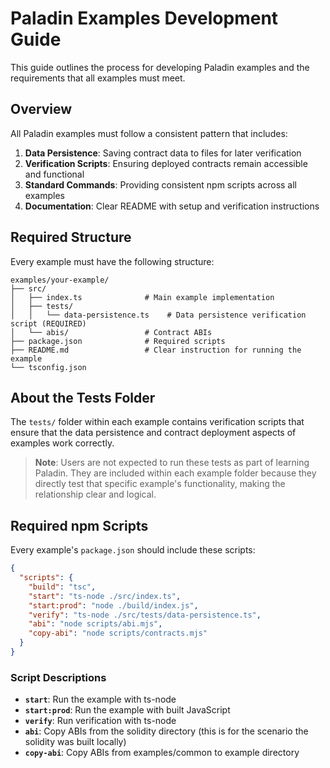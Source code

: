 # Paladin Examples Development Guide

This guide outlines the process for developing Paladin examples and the requirements that all examples must meet.

## Overview

All Paladin examples must follow a consistent pattern that includes:
1. **Data Persistence**: Saving contract data to files for later verification
2. **Verification Scripts**: Ensuring deployed contracts remain accessible and functional
3. **Standard Commands**: Providing consistent npm scripts across all examples
4. **Documentation**: Clear README with setup and verification instructions

## Required Structure

Every example must have the following structure:

```
examples/your-example/
├── src/
│   ├── index.ts              # Main example implementation
│   ├── tests/
│   │   └── data-persistence.ts    # Data persistence verification script (REQUIRED)
│   └── abis/                 # Contract ABIs
├── package.json              # Required scripts
├── README.md                 # Clear instruction for running the example
└── tsconfig.json
```

## About the Tests Folder

The `tests/` folder within each example contains verification scripts that ensure that the data persistence and contract deployment aspects of examples work correctly.

> **Note**: Users are not expected to run these tests as part of learning Paladin. They are included within each example folder because they directly test that specific example's functionality, making the relationship clear and logical.

## Required npm Scripts

Every example's `package.json` should include these scripts:

```json
{
  "scripts": {
    "build": "tsc",
    "start": "ts-node ./src/index.ts",
    "start:prod": "node ./build/index.js",
    "verify": "ts-node ./src/tests/data-persistence.ts",
    "abi": "node scripts/abi.mjs",
    "copy-abi": "node scripts/contracts.mjs"
  }
}
```

### Script Descriptions

- **`start`**: Run the example with ts-node
- **`start:prod`**: Run the example with built JavaScript
- **`verify`**: Run verification with ts-node
- **`abi`**: Copy ABIs from the solidity directory (this is for the scenario the solidity was built locally) 
- **`copy-abi`**: Copy ABIs from examples/common to example directory
 